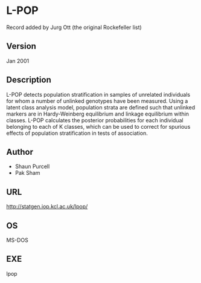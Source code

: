 # L-POP
Record added by Jurg Ott (the original Rockefeller list)

## Version
Jan 2001

## Description
L-POP detects population stratification in samples of unrelated individuals for whom a number of unlinked genotypes have been measured.
Using a latent class analysis model, population strata are defined such that unlinked markers are in Hardy-Weinberg equilibrium and linkage equilibrium within classes.
L-POP calculates the posterior probabilities for each individual belonging to each of K classes, which can be used to correct for spurious effects of population stratification in tests of association.

## Author
* Shaun Purcell
* Pak Sham

## URL
http://statgen.iop.kcl.ac.uk/lpop/

## OS
MS-DOS

## EXE
lpop